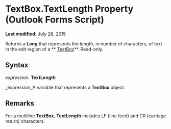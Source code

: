 
# TextBox.TextLength Property (Outlook Forms Script)

 **Last modified:** July 28, 2015

Returns a  **Long** that represents the length, in number of characters, of text in the edit region of a ** [TextBox](4a0e4a3d-beca-9f94-7e27-469c4bafe250.md)**. Read-only.

## Syntax

 _expression_. **TextLength**

 _expression_A variable that represents a  **TextBox** object.


## Remarks

For a multiline  **TextBox**,  **TextLength** includes LF (line feed) and CR (carriage return) characters.

